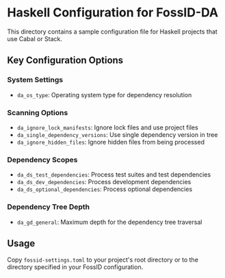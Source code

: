 # Haskell Configuration for FossID-DA

This directory contains a sample configuration file for Haskell projects that use Cabal or Stack.

## Key Configuration Options

### System Settings
- `da_os_type`: Operating system type for dependency resolution

### Scanning Options
- `da_ignore_lock_manifests`: Ignore lock files and use project files
- `da_single_dependency_versions`: Use single dependency version in tree
- `da_ignore_hidden_files`: Ignore hidden files from being processed

### Dependency Scopes
- `da_ds_test_dependencies`: Process test suites and test dependencies
- `da_ds_dev_dependencies`: Process development dependencies
- `da_ds_optional_dependencies`: Process optional dependencies

### Dependency Tree Depth
- `da_gd_general`: Maximum depth for the dependency tree traversal

## Usage
Copy `fossid-settings.toml` to your project's root directory or to the directory specified in your FossID configuration. 